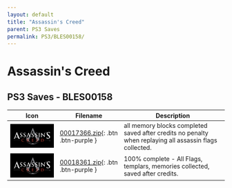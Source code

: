 ```yaml
---
layout: default
title: "Assassin's Creed"
parent: PS3 Saves
permalink: PS3/BLES00158/
---
```

# Assassin's Creed

## PS3 Saves - BLES00158

| Icon | Filename | Description |
|------|----------|-------------|
| ![Assassin's Creed](ICON0.PNG) | [00017366.zip](00017366.zip){: .btn .btn-purple } | all memory blocks completed saved after credits no penalty when replaying all assassin flags collected. |
| ![Assassin's Creed](ICON0.PNG) | [00018361.zip](00018361.zip){: .btn .btn-purple } | 100% complete - All Flags, templars, memories collected, saved after credits. |

